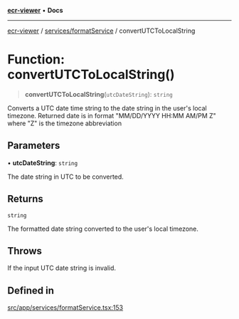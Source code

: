 [**ecr-viewer**](../../../README.md) • **Docs**

***

[ecr-viewer](../../../README.md) / [services/formatService](../README.md) / convertUTCToLocalString

# Function: convertUTCToLocalString()

> **convertUTCToLocalString**(`utcDateString`): `string`

Converts a UTC date time string to the date string in the user's local timezone.
Returned date is in format "MM/DD/YYYY HH:MM AM/PM Z" where "Z" is the timezone abbreviation

## Parameters

• **utcDateString**: `string`

The date string in UTC to be converted.

## Returns

`string`

The formatted date string converted to the user's local timezone.

## Throws

If the input UTC date string is invalid.

## Defined in

[src/app/services/formatService.tsx:153](https://github.com/CDCgov/phdi/blob/fa63a85e5b4651bdfc0d25ecc23a67e11fbcba18/containers/ecr-viewer/src/app/services/formatService.tsx#L153)

